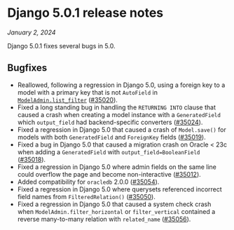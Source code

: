 # Django 5.0.1 release notes

*January 2, 2024*

Django 5.0.1 fixes several bugs in 5.0.

## Bugfixes

* Reallowed, following a regression in Django 5.0, using a foreign key to a
  model with a primary key that is not `AutoField` in
  [`ModelAdmin.list_filter`](../ref/contrib/admin/index.md#django.contrib.admin.ModelAdmin.list_filter) ([#35020](https://code.djangoproject.com/ticket/35020)).
* Fixed a long standing bug in handling the `RETURNING INTO` clause that
  caused a crash when creating a model instance with a `GeneratedField` which
  `output_field` had backend-specific converters ([#35024](https://code.djangoproject.com/ticket/35024)).
* Fixed a regression in Django 5.0 that caused a crash of `Model.save()` for
  models with both `GeneratedField` and `ForeignKey` fields
  ([#35019](https://code.djangoproject.com/ticket/35019)).
* Fixed a bug in Django 5.0 that caused a migration crash on Oracle < 23c when
  adding a `GeneratedField` with `output_field=BooleanField`
  ([#35018](https://code.djangoproject.com/ticket/35018)).
* Fixed a regression in Django 5.0 where admin fields on the same line could
  overflow the page and become non-interactive ([#35012](https://code.djangoproject.com/ticket/35012)).
* Added compatibility for `oracledb` 2.0.0 ([#35054](https://code.djangoproject.com/ticket/35054)).
* Fixed a regression in Django 5.0 where querysets referenced incorrect field
  names from `FilteredRelation()` ([#35050](https://code.djangoproject.com/ticket/35050)).
* Fixed a regression in Django 5.0 that caused a system check crash when
  `ModelAdmin.filter_horizontal` or `filter_vertical` contained a reverse
  many-to-many relation with `related_name` ([#35056](https://code.djangoproject.com/ticket/35056)).
